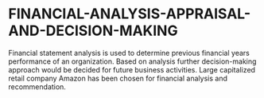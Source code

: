 # FINANCIAL-ANALYSIS-APPRAISAL-AND-DECISION-MAKING
Financial statement analysis is used to determine previous financial years performance of an organization. Based on analysis further decision-making approach would be decided for future business activities. Large capitalized retail company Amazon has been chosen for financial analysis and recommendation.
